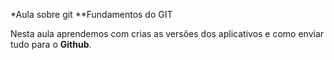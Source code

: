 *Aula sobre git
**Fundamentos do GIT

Nesta aula aprendemos com crias as versões dos aplicativos e como enviar tudo para o **Github**.